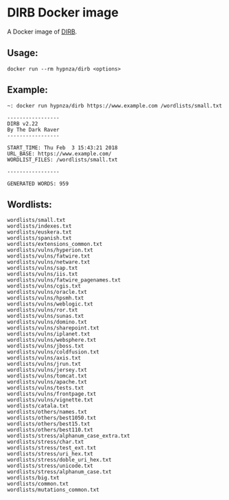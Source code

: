 # DIRB Docker image
A Docker image of [DIRB](https://sourceforge.net/projects/dirb/).

## Usage:

    docker run --rm hypnza/dirb <options>

## Example:

    ~: docker run hypnza/dirb https://www.example.com /wordlists/small.txt

    -----------------
    DIRB v2.22
    By The Dark Raver
    -----------------

    START_TIME: Thu Feb  3 15:43:21 2018
    URL_BASE: https://www.example.com/
    WORDLIST_FILES: /wordlists/small.txt

    -----------------

    GENERATED WORDS: 959

## Wordlists:
    wordlists/small.txt
    wordlists/indexes.txt
    wordlists/euskera.txt
    wordlists/spanish.txt
    wordlists/extensions_common.txt
    wordlists/vulns/hyperion.txt
    wordlists/vulns/fatwire.txt
    wordlists/vulns/netware.txt
    wordlists/vulns/sap.txt
    wordlists/vulns/iis.txt
    wordlists/vulns/fatwire_pagenames.txt
    wordlists/vulns/cgis.txt
    wordlists/vulns/oracle.txt
    wordlists/vulns/hpsmh.txt
    wordlists/vulns/weblogic.txt
    wordlists/vulns/ror.txt
    wordlists/vulns/sunas.txt
    wordlists/vulns/domino.txt
    wordlists/vulns/sharepoint.txt
    wordlists/vulns/iplanet.txt
    wordlists/vulns/websphere.txt
    wordlists/vulns/jboss.txt
    wordlists/vulns/coldfusion.txt
    wordlists/vulns/axis.txt
    wordlists/vulns/jrun.txt
    wordlists/vulns/jersey.txt
    wordlists/vulns/tomcat.txt
    wordlists/vulns/apache.txt
    wordlists/vulns/tests.txt
    wordlists/vulns/frontpage.txt
    wordlists/vulns/vignette.txt
    wordlists/catala.txt
    wordlists/others/names.txt
    wordlists/others/best1050.txt
    wordlists/others/best15.txt
    wordlists/others/best110.txt
    wordlists/stress/alphanum_case_extra.txt
    wordlists/stress/char.txt
    wordlists/stress/test_ext.txt
    wordlists/stress/uri_hex.txt
    wordlists/stress/doble_uri_hex.txt
    wordlists/stress/unicode.txt
    wordlists/stress/alphanum_case.txt
    wordlists/big.txt
    wordlists/common.txt
    wordlists/mutations_common.txt

